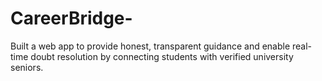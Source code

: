 # CareerBridge-

Built a web app to provide honest, transparent guidance and enable real-time
doubt resolution by connecting students with verified university seniors.
